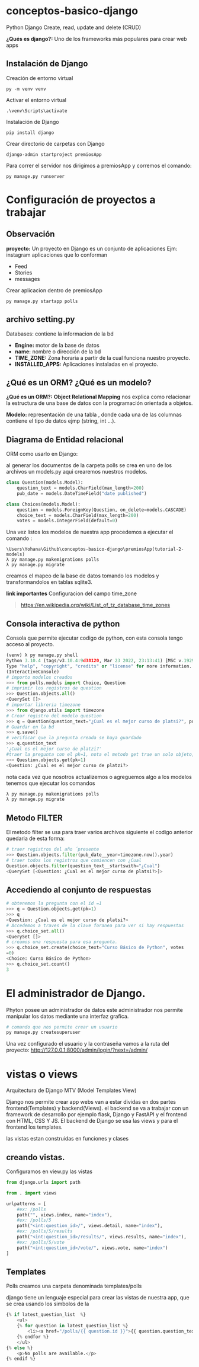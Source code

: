 # conceptos-basico-django
Python Django Create, read, update and delete (CRUD)

**¿Qués es django?:** Uno de los frameworks más populares para crear web apps

## Instalación de Django

Creación de entorno virtual 

```
py -m venv venv
```

Activar el entorno virtual

```
.\venv\Scripts\activate
```

Instalación de Django

```
pip install django
```

Crear directorio de carpetas con Django

```
django-admin startproject premiosApp
```
Para correr el servidor nos dirigimos a premiosApp y corremos el comando:

```
py manage.py runserver
```

# Configuración de proyectos a trabajar

## Observación 

**proyecto:** Un proyecto en Django es un conjunto de aplicaciones Ejm: instagram aplicaciones que lo conforman
- Feed
- Stories
- messages

Crear aplicacion dentro de premiosApp 

```
py manage.py startapp polls
```
## archivo setting.py

Databases: contiene la informacion de la bd 
- **Engine:** motor de la base de datos
- **name:** nombre o dirección de la bd
- **TIME_ZONE:** Zona horaria a partir de la cual funciona nuestro proyecto.
- **INSTALLED_APPS:** Aplicaciones instaladas en el proyecto.

## ¿Qué es un ORM? ¿Qué es un modelo?

**¿Qué es un ORM?:** **Object Relational Mapping** nos explica como relacionar la estructura de una base de datos con la programación orientada a objetos.

**Modelo:** representación de una tabla , donde cada una de las columnas contiene el tipo de datos ejmp (string, int ...). 

## Diagrama de Entidad relacional

ORM como usarlo en Django:

al generar los documentos de la carpeta polls se crea en uno de los archivos un models.py aqui crearemos nuestros modelos.

```python
class Question(models.Model):
    question_text = models.CharField(max_length=200)
    pub_date = models.DateTimeField("date published")

class Choices(models.Model):
    question = models.ForeignKey(Question, on_delete=models.CASCADE)
    choice_text = models.CharField(max_length=200)
    votes = models.IntegerField(default=0)
```
Una vez listos los modelos de nuestra app procedemos a ejecutar el comando :

```
\Users\Yohana\Github\conceptos-basico-django\premiosApp(tutorial-2-models)
λ py manage.py makemigrations polls
λ py manage.py migrate
```

creamos el mapeo de la base de datos tomando los modelos y transformandolos en tablas sqlite3.

**link importantes**
Configuracion del campo time_zone 
> https://en.wikipedia.org/wiki/List_of_tz_database_time_zones

## Consola interactiva de python

Consola que permite ejecutar codigo de python, con esta consola tengo acceso al proyecto.

```python
(venv) λ py manage.py shell
Python 3.10.4 (tags/v3.10.4:9d38120, Mar 23 2022, 23:13:41) [MSC v.1929 64 bit (AMD64)] on win32
Type "help", "copyright", "credits" or "license" for more information.
(InteractiveConsole)
# importo modelos creados
>>> from polls.models import Choice, Question
# imprimir los registros de question 
>>> Question.objects.all()
<QuerySet []>
# importar libreria timezone
>>> from django.utils import timezone
# Crear registro del modelo question
>>> q = Question(question_text="¿Cual es el mejor curso de platsi?", pub_date=timezone.now())
# Guardar en la bd
>>> q.save()
# verificar que la pregunta creada se haya guardado
>>> q.question_text
'¿Cual es el mejor curso de platzi?'
#traer la pregunta con el pk=1, nota el metodo get trae un solo objeto, para traer varios registros usamos filter
>>> Question.objects.get(pk=1)
<Question: ¿Cual es el mejor curso de platzi?>
```

nota cada vez que nosotros actualizemos o agreguemos algo a los modelos tenemos que ejecutar los comandos

```py
λ py manage.py makemigrations polls
λ py manage.py migrate
```

## Metodo FILTER

El metodo filter se usa para traer varios archivos siguiente el codigo anterior quedaria de esta forma:

```py
# traer registros del año ´presente
>>> Question.objects.filter(pub_date__year=timezone.now().year)
# traer todos los registros que comiencen con ¿Cual
Question.objects.filter(question_text__startswith="¿Cual")
<QuerySet [<Question: ¿Cual es el mejor curso de platsi?>]>
```

## Accediendo al conjunto de respuestas

```py
# obtenemos la pregunta con el id =1
>>> q = Question.objects.get(pk=1)                                 
>>> q                                                              
<Question: ¿Cual es el mejor curso de platsi?> 
# Accedemos a traves de la clave foranea para ver si hay respuestas                    
>>> q.choice_set.all()                                             
<QuerySet []>   
# creamos una respuesta para esa pregunta.                                                   
>>> q.choice_set.create(choice_text="Curso Básico de Python", votes
=0)                                                                
<Choice: Curso Básico de Python>                                   
>>> q.choice_set.count()
3                                                                 
```

# El administrador de Django.

Phyton posee un administrador de datos este administrador nos permite manipular los datos mediante una interfaz grafica.

```py
# comando que nos permite crear un usuario
py manage.py createsuperuser
```

Una vez configurado el usuario y la contraseña vamos a la ruta del proyecto: http://127.0.0.1:8000/admin/login/?next=/admin/

# vistas o views

Arquitectura de Django MTV (Model Templates View)

Django nos permite crear app webs van a estar dividas en dos partes frontend(Templates) y backend(Views). el backend se va a trabajar con un framework de desarrollo por ejemplo flask, Django y FastAPI y el frontend con HTML, CSS Y JS. El backend de Django se usa las views y para el frontend los templates.

las vistas estan construidas en funciones y clases 

## creando vistas.

Configuramos en view.py las vistas

```py
from django.urls import path

from . import views

urlpatterns = [
    #ex: /polls
    path("", views.index, name="index"),
    #ex: /polls/5
    path("<int:question_id>/", views.detail, name="index"),
    #ex: /polls/5/results
    path("<int:question_id>/results/", views.results, name="index"),
    #ex: /polls/5/vote
    path("<int:question_id>/vote/", views.vote, name="index")
]
```

## Templates

Polls creamos una carpeta denominada templates/polls

django tiene un lenguaje especial para crear las vistas de nuestra app, que se crea usando los simbolos de la 

```py
{% if latest_question_list  %}
    <ul>
    {% for question in latest_question_list %}
        <li><a href="/polls/{{ question.id }}">{{ question.question_text}}</a></li>
    {% endfor %}
    </ul>
{% else %}
    <p>No polls are available.</p>
{% endif %}
```